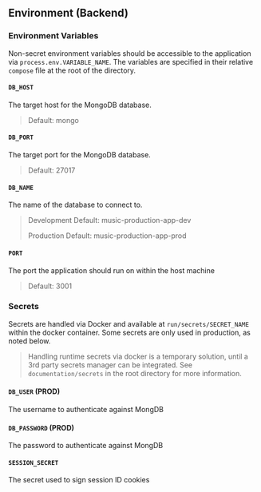 ## Environment (Backend)

### Environment Variables

Non-secret environment variables should be accessible to the application via `process.env.VARIABLE_NAME`. The variables are specified in their relative `compose` file at the root of the directory.

#### `DB_HOST`

The target host for the MongoDB database.

> Default: mongo

#### `DB_PORT`

The target port for the MongoDB database.

> Default: 27017

#### `DB_NAME`

The name of the database to connect to.

> Development Default: music-production-app-dev
>
> Production Default: music-production-app-prod

#### `PORT`

The port the application should run on within the host machine

> Default: 3001

### Secrets

Secrets are handled via Docker and available at `run/secrets/SECRET_NAME` within the docker container. Some secrets are only used in production, as noted below.

> Handling runtime secrets via docker is a temporary solution, until a 3rd party secrets manager can be integrated. See `documentation/secrets` in the root directory for more information.

#### `DB_USER` (PROD)

The username to authenticate against MongDB

#### `DB_PASSWORD` (PROD)

The password to authenticate against MongDB

#### `SESSION_SECRET`

The secret used to sign session ID cookies

